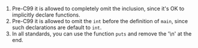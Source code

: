 1. Pre-C99 it is allowed to completely omit the inclusion, since it's OK to implicitly declare functions.
2. Pre-C99 it is allowed to omit the `int` before the definition of `main`, since such declarations are default to `int`.
3. In all standards, you can use the function `puts` and remove the '\n' at the end.
